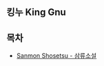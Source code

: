 ## 킹누 King Gnu

## 목차
 - [Sanmon Shosetsu - 삼류소설](https://github.com/whitedev7773/Translate/tree/main/King%20Gnu/Sanmon%20Shosetsu.md)